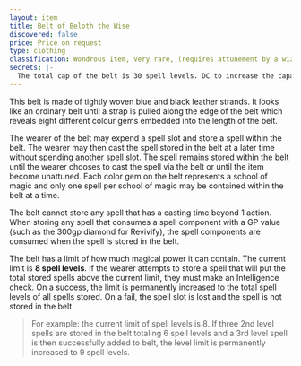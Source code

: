```yaml
---
layout: item
title: Belt of Beloth the Wise
discovered: false
price: Price on request
type: clothing
classification: Wondrous Item, Very rare, (requires attunement by a wizard or cleric)
secrets: |-
  The total cap of the belt is 30 spell levels. DC to increase the capacity is 22. On a Nat1 the gem of the corresponding School of Magic is destroyed and the power limit is reduced by the spell level of the spell that the wearer attempted to store.
---
```

This belt is made of tightly woven blue and black leather strands. It looks like an ordinary belt until a strap is pulled along the edge of the belt which reveals eight different colour gems embedded into the length of the belt.

The wearer of the belt may expend a spell slot and store a spell within the belt. The wearer may then cast the spell stored in the belt at a later time without spending another spell slot. The spell remains stored within the belt until the wearer chooses to cast the spell via the belt or until the item become unattuned. Each color gem on the belt represents a school of magic and only one spell per school of magic may be contained within the belt at a time.

The belt cannot store any spell that has a casting time beyond 1 action. When storing any spell that consumes a spell component with a GP value (such as the 300gp diamond for Revivify), the spell components are consumed when the spell is stored in the belt.

The belt has a limit of how much magical power it can contain. The current limit is **8 spell levels**. If the wearer attempts to store a spell that will put the total stored spells above the current limit, they must make an Intelligence check. On a success, the limit is permanently increased to the total spell levels of all spells stored. On a fail, the spell slot is lost and the spell is not stored in the belt.

> For example: the current limit of spell levels is 8. If three 2nd level spells are stored in the belt totaling 6 spell levels and a 3rd level spell is then successfully added to belt, the level limit is permanently increased to 9 spell levels.
